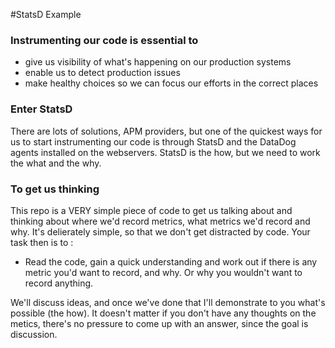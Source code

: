 #StatsD Example

### Instrumenting our code is essential to

* give us visibility of what's happening on our production systems
* enable us to detect production issues
* make healthy choices so we can focus our efforts in the correct places

### Enter StatsD

There are lots of solutions, APM providers, but one of the quickest ways for us to start instrumenting our code is through StatsD and the DataDog agents installed on the webservers. StatsD is the how, but we need to work the what and the why. 

### To get us thinking

This repo is a VERY simple piece of code to get us talking about and thinking about where we'd record metrics, what metrics we'd record and why. It's delierately simple, so that we don't get distracted by code. Your task then is to : 

* Read the code, gain a quick understanding and work out if there is any metric you'd want to record, and why. Or why you wouldn't want to record anything. 

We'll discuss ideas, and once we've done that I'll demonstrate to you what's possible (the how). It doesn't matter if you don't have any thoughts on the metics, there's no pressure to come up with an answer, since the goal is discussion.